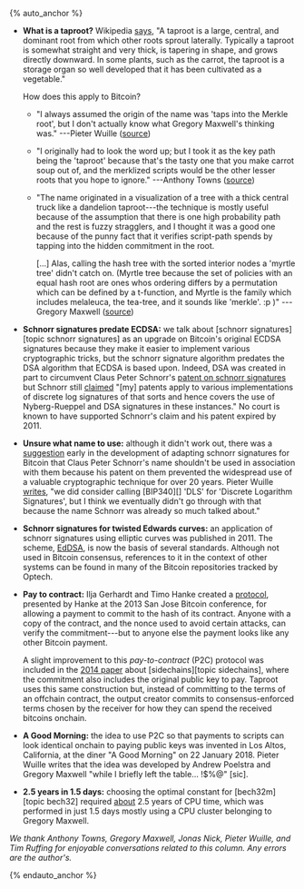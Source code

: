 {% auto_anchor %}

- **What is a taproot?** Wikipedia [says][wikipedia taproot], "A taproot
  is a large, central, and dominant root from which other roots sprout
  laterally. Typically a taproot is somewhat straight and very thick, is
  tapering in shape, and grows directly downward.  In some plants, such
  as the carrot, the taproot is a storage organ so well developed that
  it has been cultivated as a vegetable."

  How does this apply to Bitcoin?

  - "I always assumed the origin of the name was 'taps into the Merkle
    root', but I don't actually know what Gregory Maxwell's thinking
    was."  ---Pieter Wuille ([source][wuille taproot name])

  - "I originally had to look the word up; but I took it as the key
    path being the 'taproot' because that's the tasty one that you
    make carrot soup out of, and the merklized scripts would be the
    other lesser roots that you hope to ignore."  ---Anthony Towns
    ([source][towns taproot name])

  - "The name originated in a visualization of a tree with a thick
    central truck like a dandelion taproot---the technique is mostly
    useful because of the assumption that there is one high
    probability path and the rest is fuzzy stragglers, and I thought
    it was a good one because of the punny fact that it verifies
    script-path spends by tapping into the hidden commitment in the
    root.

    [...] Alas, calling the hash tree with the sorted interior nodes a
    'myrtle tree' didn't catch on. (Myrtle tree because the set of
    policies with an equal hash root are ones whos ordering differs by
    a permutation which can be defined by a t-function, and Myrtle is
    the family which includes melaleuca, the tea-tree, and it sounds
    like 'merkle'. :p )" ---Gregory Maxwell ([source][maxwell taproot
    name])

- **Schnorr signatures predate ECDSA:** we talk about [schnorr signatures][topic
  schnorr signatures] as an upgrade on Bitcoin's original ECDSA
  signatures because they make it easier to implement various
  cryptographic tricks, but the schnorr signature algorithm predates the
  DSA algorithm that ECDSA is based upon.  Indeed, DSA was created in
  part to circumvent Claus Peter Schnorr's [patent on schnorr signatures][schnorr patent]
  but Schnorr still [claimed][schnorr letter] "[my] patents apply to various
  implementations of discrete log signatures of that sorts and hence
  covers the use of Nyberg-Rueppel and DSA signatures in these
  instances."  No court is known to have supported Schnorr's claim and
  his patent expired by 2011.

- **Unsure what name to use:** although it didn't work out, there
  was a [suggestion][dryja bn sigs] early in the development of adapting
  schnorr signatures for Bitcoin that Claus Peter Schnorr's name shouldn't be
  used in association with them because his patent on them prevented the
  widespread use of a valuable cryptographic technique for over 20
  years.  Pieter Wuille [writes][wuille dls], "we did consider calling
  [BIP340][] 'DLS' for 'Discrete Logarithm Signatures', but I think we
  eventually didn't go through with that because the name Schnorr was
  already so much talked about."

- **Schnorr signatures for twisted Edwards curves:** an application of schnorr
  signatures using elliptic curves was published in 2011. <!-- https://ed25519.cr.yp.to/papers.html -->
  The scheme,
  [EdDSA][], is now the basis of several standards.  Although not used
  in Bitcoin consensus, references to it in the context of other systems
  can be found in many of the Bitcoin repositories tracked by Optech.
  <!-- source: quick git grep -i -->

- **Pay to contract:** Ilja Gerhardt and Timo Hanke created a
  [protocol][gh p2c], presented by Hanke at the 2013 San Jose Bitcoin
  conference, <!-- source: Wuille; I found some independent confirmation in dead links on Google -harding -->
  for allowing a payment to commit to the hash of its contract.  Anyone
  with a copy of the contract, and the nonce used to avoid certain
  attacks, can verify the commitment---but to anyone else the payment
  looks like any other Bitcoin payment.

  A slight improvement to this *pay-to-contract* (P2C) protocol was
  included in the [2014 paper][sidechains.pdf] about
  [sidechains][topic sidechains], <!-- Algorithm 1:
  GenerateCrossChainAddress --> where the commitment also includes the
  original public key to pay.  Taproot uses this same construction
  but, instead of committing to the terms of an offchain contract, the
  output creator commits to consensus-enforced terms chosen by the
  receiver for how they can spend the received bitcoins onchain.

- **A Good Morning:** the idea to use P2C so that payments to scripts
  can look identical onchain to paying public keys was invented in Los
  Altos, California, at the diner "A Good Morning" on 22 January 2018.
  Pieter Wuille writes that the idea was developed by Andrew Poelstra
  and Gregory Maxwell "while I briefly left the table... !$%@" [sic].
  <!-- personal correspondence with Wuille -harding -->

<!-- weird comment below because HTML has silly rules about anchor ids -->
- **<!--x-->2.5 years in 1.5 days:** choosing the optimal constant for
  [bech32m][topic bech32] required [about][wuille matrix elimination]
  2.5 years of CPU time, which was performed in just 1.5 days mostly
  using a CPU cluster belonging to Gregory Maxwell.

*We thank Anthony Towns, Gregory Maxwell, Jonas Nick, Pieter Wuille, and Tim Ruffing for enjoyable conversations
related to this column.  Any errors are the author's.*

{% endauto_anchor %}

[wikipedia taproot]: https://en.wikipedia.org/wiki/Taproot
[dryja bn sigs]: https://diyhpl.us/wiki/transcripts/discreet-log-contracts/
[bitcoin.pdf]: https://www.opencrypto.org/bitcoin.pdf
[schnorr patent]: https://patents.google.com/patent/US4995082
[ed25519]: https://ed25519.cr.yp.to/ed25519-20110926.pdf
[eddsa]: https://en.wikipedia.org/wiki/EdDSA
[gh p2c]: https://arxiv.org/abs/1212.3257
[sidechains.pdf]: https://www.blockstream.com/sidechains.pdf
[wuille matrix elimination]: https://twitter.com/pwuille/status/1335761447884713985
[wuille dls]: https://github.com/bitcoinops/bitcoinops.github.io/pull/667#discussion_r731372937
[wuille taproot name]: https://github.com/bitcoinops/bitcoinops.github.io/pull/667#discussion_r731371163
[towns taproot name]: https://github.com/bitcoinops/bitcoinops.github.io/pull/667#discussion_r731523855
[schnorr letter]: https://web.archive.org/web/19991117143502/http://grouper.ieee.org/groups/1363/letters/SchnorrMar98.html
[maxwell taproot name]: https://github.com/bitcoinops/bitcoinops.github.io/pull/667#discussion_r732189216
